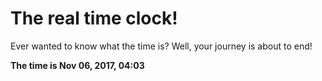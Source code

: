 # The real time clock!

Ever wanted to know what the time is? Well, your journey is about to end!

**The time is Nov 06, 2017, 04:03**